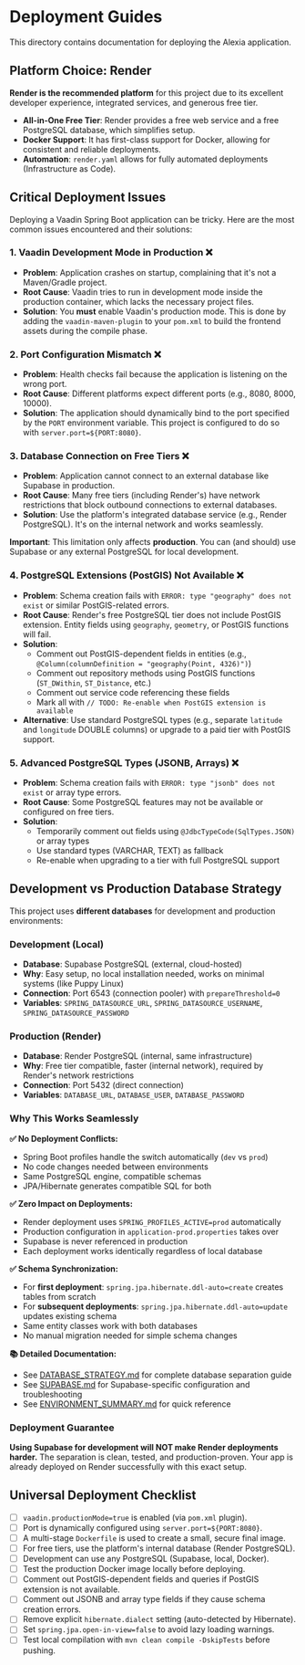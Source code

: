 # Deployment Guides

This directory contains documentation for deploying the Alexia application.

## Platform Choice: Render

**Render is the recommended platform** for this project due to its excellent developer experience, integrated services, and generous free tier.

- **All-in-One Free Tier**: Render provides a free web service and a free PostgreSQL database, which simplifies setup.
- **Docker Support**: It has first-class support for Docker, allowing for consistent and reliable deployments.
- **Automation**: `render.yaml` allows for fully automated deployments (Infrastructure as Code).

## Critical Deployment Issues

Deploying a Vaadin Spring Boot application can be tricky. Here are the most common issues encountered and their solutions:

### 1. Vaadin Development Mode in Production ❌

- **Problem**: Application crashes on startup, complaining that it's not a Maven/Gradle project.
- **Root Cause**: Vaadin tries to run in development mode inside the production container, which lacks the necessary project files.
- **Solution**: You **must** enable Vaadin's production mode. This is done by adding the `vaadin-maven-plugin` to your `pom.xml` to build the frontend assets during the compile phase.

### 2. Port Configuration Mismatch ❌

- **Problem**: Health checks fail because the application is listening on the wrong port.
- **Root Cause**: Different platforms expect different ports (e.g., 8080, 8000, 10000).
- **Solution**: The application should dynamically bind to the port specified by the `PORT` environment variable. This project is configured to do so with `server.port=${PORT:8080}`.

### 3. Database Connection on Free Tiers ❌

- **Problem**: Application cannot connect to an external database like Supabase in production.
- **Root Cause**: Many free tiers (including Render's) have network restrictions that block outbound connections to external databases.
- **Solution**: Use the platform's integrated database service (e.g., Render PostgreSQL). It's on the internal network and works seamlessly.

**Important**: This limitation only affects **production**. You can (and should) use Supabase or any external PostgreSQL for local development.

### 4. PostgreSQL Extensions (PostGIS) Not Available ❌

- **Problem**: Schema creation fails with `ERROR: type "geography" does not exist` or similar PostGIS-related errors.
- **Root Cause**: Render's free PostgreSQL tier does not include PostGIS extension. Entity fields using `geography`, `geometry`, or PostGIS functions will fail.
- **Solution**: 
  - Comment out PostGIS-dependent fields in entities (e.g., `@Column(columnDefinition = "geography(Point, 4326)")`)
  - Comment out repository methods using PostGIS functions (`ST_DWithin`, `ST_Distance`, etc.)
  - Comment out service code referencing these fields
  - Mark all with `// TODO: Re-enable when PostGIS extension is available`
- **Alternative**: Use standard PostgreSQL types (e.g., separate `latitude` and `longitude` DOUBLE columns) or upgrade to a paid tier with PostGIS support.

### 5. Advanced PostgreSQL Types (JSONB, Arrays) ❌

- **Problem**: Schema creation fails with `ERROR: type "jsonb" does not exist` or array type errors.
- **Root Cause**: Some PostgreSQL features may not be available or configured on free tiers.
- **Solution**: 
  - Temporarily comment out fields using `@JdbcTypeCode(SqlTypes.JSON)` or array types
  - Use standard types (VARCHAR, TEXT) as fallback
  - Re-enable when upgrading to a tier with full PostgreSQL support

## Development vs Production Database Strategy

This project uses **different databases** for development and production environments:

### Development (Local)
- **Database**: Supabase PostgreSQL (external, cloud-hosted)
- **Why**: Easy setup, no local installation needed, works on minimal systems (like Puppy Linux)
- **Connection**: Port 6543 (connection pooler) with `prepareThreshold=0`
- **Variables**: `SPRING_DATASOURCE_URL`, `SPRING_DATASOURCE_USERNAME`, `SPRING_DATASOURCE_PASSWORD`

### Production (Render)
- **Database**: Render PostgreSQL (internal, same infrastructure)
- **Why**: Free tier compatible, faster (internal network), required by Render's network restrictions
- **Connection**: Port 5432 (direct connection)
- **Variables**: `DATABASE_URL`, `DATABASE_USER`, `DATABASE_PASSWORD`

### Why This Works Seamlessly

**✅ No Deployment Conflicts:**
- Spring Boot profiles handle the switch automatically (`dev` vs `prod`)
- No code changes needed between environments
- Same PostgreSQL engine, compatible schemas
- JPA/Hibernate generates compatible SQL for both

**✅ Zero Impact on Deployments:**
- Render deployment uses `SPRING_PROFILES_ACTIVE=prod` automatically
- Production configuration in `application-prod.properties` takes over
- Supabase is never referenced in production
- Each deployment works identically regardless of local database

**✅ Schema Synchronization:**
- For **first deployment**: `spring.jpa.hibernate.ddl-auto=create` creates tables from scratch
- For **subsequent deployments**: `spring.jpa.hibernate.ddl-auto=update` updates existing schema
- Same entity classes work with both databases
- No manual migration needed for simple schema changes

**📚 Detailed Documentation:**
- See [DATABASE_STRATEGY.md](DATABASE_STRATEGY.md) for complete database separation guide
- See [SUPABASE.md](SUPABASE.md) for Supabase-specific configuration and troubleshooting
- See [ENVIRONMENT_SUMMARY.md](ENVIRONMENT_SUMMARY.md) for quick reference

### Deployment Guarantee

**Using Supabase for development will NOT make Render deployments harder.** The separation is clean, tested, and production-proven. Your app is already deployed on Render successfully with this exact setup.

## Universal Deployment Checklist

- [ ] `vaadin.productionMode=true` is enabled (via `pom.xml` plugin).
- [ ] Port is dynamically configured using `server.port=${PORT:8080}`.
- [ ] A multi-stage `Dockerfile` is used to create a small, secure final image.
- [ ] For free tiers, use the platform's internal database (Render PostgreSQL).
- [ ] Development can use any PostgreSQL (Supabase, local, Docker).
- [ ] Test the production Docker image locally before deploying.
- [ ] Comment out PostGIS-dependent fields and queries if PostGIS extension is not available.
- [ ] Comment out JSONB and array type fields if they cause schema creation errors.
- [ ] Remove explicit `hibernate.dialect` setting (auto-detected by Hibernate).
- [ ] Set `spring.jpa.open-in-view=false` to avoid lazy loading warnings.
- [ ] Test local compilation with `mvn clean compile -DskipTests` before pushing.
